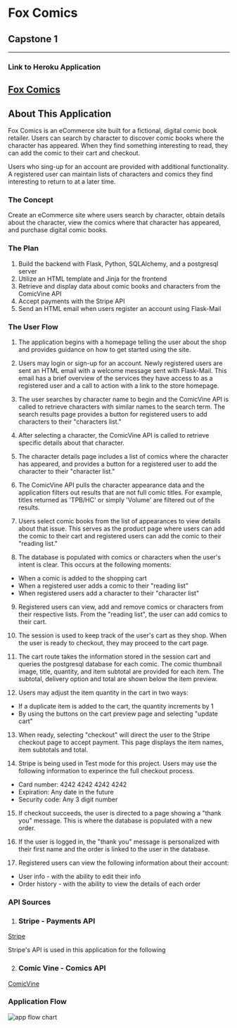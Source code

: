 # Fox Comics
## Capstone 1
---
### Link to Heroku Application
[Fox Comics](https://fox-comics.herokuapp.com/)
---
## About This Application

Fox Comics is an eCommerce site built for a fictional, digital comic book retailer. Users can search by character to discover comic books where the character has appeared. When they find something interesting to read, they can add the comic to their cart and checkout.

Users who sing-up for an account are provided with additional functionality. A registered user can maintain lists of characters and comics they find interesting to return to at a later time.

### The Concept

Create an eCommerce site where users search by character, obtain details about the character, view the comics where that character has appeared, and purchase digital comic books.

### The Plan

1. Build the backend with Flask, Python, SQLAlchemy, and a postgresql server
2. Utilize an HTML template and Jinja for the frontend
3. Retrieve and display data about comic books and characters from the ComicVine API
4. Accept payments with the Stripe API
5. Send an HTML email when users register an account using Flask-Mail

### The User Flow

1. The application begins with a homepage telling the user about the shop and provides guidance on how to get started using the site.

2. Users may login or sign-up for an account. Newly registered users are sent an HTML email with a welcome message sent with Flask-Mail. This email has a brief overview of the services they have access to as a registered user and a call to action with a link to the store homepage.

3. The user searches by character name to begin and the ComicVine API is called to retrieve characters with similar names to the search term. The search results page provides a button for registered users to add characters to their "characters list."

4. After selecting a character, the ComicVine API is called to retrieve specific details about that character.

5. The character details page includes a list of comics where the character has appeared, and provides a button for a registered user to add the character to their "character list."

6. The ComicVine API pulls the character appearance data and the application filters out results that are not full comic titles. For example, titles returned as 'TPB/HC' or simply 'Volume' are filtered out of the results.

7. Users select comic books from the list of appearances to view details about that issue. This serves as the product page where users can add the comic to their cart and registered users can add the comic to their "reading list."

8. The database is populated with comics or characters when the user's intent is clear. This occurs at the following moments:

- When a comic is added to the shopping cart
- When a registered user adds a comic to their "reading list"
- When registered users add a character to their "character list"

9. Registered users can view, add and remove comics or characters from their respective lists. From the "reading list", the user can add comics to their cart.

10. The session is used to keep track of the user's cart as they shop. When the user is ready to checkout, they may proceed to the cart page.

11. The cart route takes the information stored in the session cart and queries the postgresql database for each comic. The comic thumbnail image, title, quantity, and item subtotal are provided for each item. The subtotal, delivery option and total are shown below the item preview.

12. Users may adjust the item quantity in the cart in two ways:
- If a duplicate item is added to the cart, the quantity increments by 1
- By using the buttons on the cart preview page and selecting "update cart"

13. When ready, selecting "checkout" will direct the user to the Stripe checkout page to accept payment. This page displays the item names, item subtotals and total. 

14. Stripe is being used in Test mode for this project. Users may use the following information to experince the full checkout process.

- Card number: 4242 4242 4242 4242
- Expiration: Any date in the future
- Security code: Any 3 digit number

15. If checkout succeeds, the user is directed to a page showing a "thank you" message. This is where the database is populated with a new order.

16. If the user is logged in, the "thank you" message is personalized with their first name and the order is linked to the user in the database.

17. Registered users can view the following information about their account:
- User info - with the ability to edit their info
- Order history - with the ability to view the details of each order


### API Sources

1. ### Stripe - Payments API
[Stripe](https://stripe.com/?ref=apilist.fun)  

Stripe's API is used in this application for the following 

2. ### Comic Vine - Comics API
[ComicVine](https://comicvine.gamespot.com/api/documentation?ref=apilist.fun)

### Application Flow

![app flow chart](https://drive.google.com/uc?id=1j98bpukBpryEVwzo8HwR2nXTtq8YVRE2)